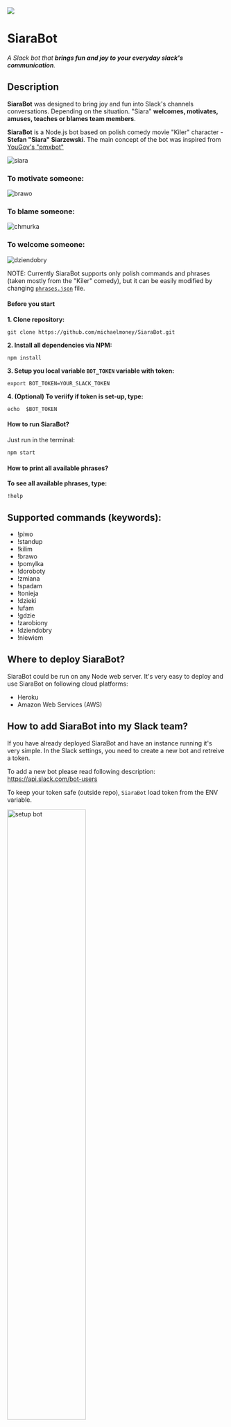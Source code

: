 <img src="https://travis-ci.org/michaelmoney/SiaraBot.svg?branch=master">

# SiaraBot 

*A Slack bot that **brings fun and joy to your everyday slack's communication**.*


## Description
**SiaraBot** was designed to bring joy and fun into Slack's channels conversations. Depending on the situation.
"Siara" **welcomes, motivates, amuses, teaches or blames team members**.

**SiaraBot** is a Node.js bot based on polish comedy movie "Kiler" character - **Stefan "Siara" Siarzewski**. 
The main concept of the bot was inspired from <a href="https://github.com/yougov/pmxbot" target="_blank"> YouGov's "pmxbot"</a>

<img src="http://michaelmoney.pl/apps/siarabot/siara.png" alt="siara">


### To motivate someone:
<img src="http://michaelmoney.pl/apps/siarabot/brawo.gif" alt="brawo">

### To blame someone:
<img src="http://michaelmoney.pl/apps/siarabot/chmurka.gif" alt="chmurka">

### To welcome someone:
<img src="http://michaelmoney.pl/apps/siarabot/dziendobry.gif" alt="dziendobry">

NOTE: Currently SiaraBot supports only polish commands and phrases (taken mostly from the "Kiler" comedy),
but it can be easily modified by changing <a href="https://github.com/michaelmoney/SiaraBot/blob/master/assets/phrases.json">`phrases.json`</a> file.


#### Before you start

**1. Clone repository:**

```
git clone https://github.com/michaelmoney/SiaraBot.git
```

**2. Install all dependencies via NPM:**

```
npm install
```

**3. Setup you local variable `BOT_TOKEN` variable with token:**

```
export BOT_TOKEN=YOUR_SLACK_TOKEN
```

**4. (Optional) To veriify if token is set-up, type:**

```
echo  $BOT_TOKEN
```

#### How to run SiaraBot?

Just run in the terminal:
```
npm start 
```


#### How to print all available phrases?

**To see all available phrases, type:**

```
!help
``` 

## Supported commands (keywords):
- !piwo
- !standup
- !kilim
- !brawo
- !pomylka
- !doroboty
- !zmiana
- !spadam
- !tonieja
- !dzieki
- !ufam
- !gdzie
- !zarobiony
- !dziendobry
- !niewiem

## Where to deploy SiaraBot?
SiaraBot could be run on any Node web server. It's very easy to deploy and use SiaraBot on following cloud platforms:
- Heroku
- Amazon Web Services (AWS)


## How to add SiaraBot into my Slack team?
If you have already deployed SiaraBot and have an instance running it's very simple.
In the Slack settings, you need to create a new bot and retreive a token.

To add a  new bot please read following description:
https://api.slack.com/bot-users

To keep your token safe (outside repo), `SiaraBot` load token from the ENV variable.

<img src="http://michaelmoney.pl/apps/siarabot/setup-1.jpg" alt="setup bot" style="width:60%">

<img src="http://michaelmoney.pl/apps/siarabot/setup-2.png" alt="setup bot" style="width:60%">

## Example of usage SiaraBot

#### How to print all available phrases?

To see all available phrases, type:

```
!help
``` 

#### SiaraBot example keywords

Inside Slack window type a keyword beginning with "!", optionally adding `@user` at the end of command:

**To motivate someone:**
```
!doroboty @user
``` 
**Outputs:** 
```

Od tej pory, @user masz mieć w dupie paragrafy! Masz być jak bulterier! Jak wściekły byk!
Jak Tommy Lee Jones w Ściganym!
```

**To ask someone "where have you been?":**

```
!gdzie @user
``` 
**Outputs:** 

```
@user Gdzieś była, lafiryndo?
```

**To praise someone:**

```
!brawo
``` 
**Outputs:**

```
Ty wiesz kto to jest? Ty wiesz kto to jest?! To jest @user! On se może jeść Chateau, może se jeść ostrygę, może se jeść co chce,
a nie twoje rozpaćkane kanapki!
```

**To welcome someone:**

```
!dziendobry
``` 

**Outputs:** 

```
Dzień dobry Panie Komisarzu
```

**To blame somebody:**

```
!kilim @user
``` 

**Outputs:**
```
Jako pragmatyk i realista, przedkładam interes ponad osobiste porachunki,
dlatego nie zabiłem Cię, @user chociaż powinienem.
```

### Links:
- "Kiler" movie https://en.wikipedia.org/wiki/Kiler
- "pmxbot" https://github.com/yougov/pmxbot/tree/master/pmxbot
